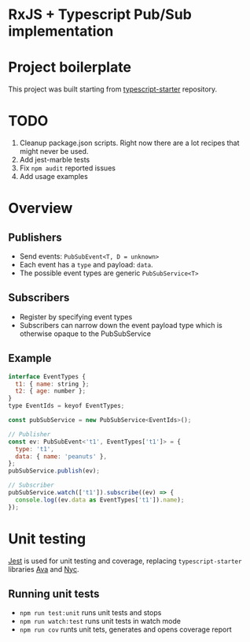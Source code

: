 # RxJS + Typescript Pub/Sub implementation

# Project boilerplate

This project was built starting from [typescript-starter](https://github.com/bitjson/typescript-starter) repository.

# TODO

1. Cleanup package.json scripts. Right now there are a lot recipes that might never be used.
2. Add jest-marble tests
3. Fix `npm audit` reported issues
4. Add usage examples

# Overview

## Publishers

- Send events: `PubSubEvent<T, D = unknown>`
- Each event has a `type` and payload: `data`.
- The possible event types are generic `PubSubService<T>`

## Subscribers

- Register by specifying event types
- Subscribers can narrow down the event payload type which is otherwise opaque to the PubSubService

## Example

```js
interface EventTypes {
  t1: { name: string };
  t2: { age: number };
}
type EventIds = keyof EventTypes;

const pubSubService = new PubSubService<EventIds>();

// Publisher
const ev: PubSubEvent<'t1', EventTypes['t1']> = {
  type: 't1',
  data: { name: 'peanuts' },
};
pubSubService.publish(ev);

// Subscriber
pubSubService.watch(['t1']).subscribe((ev) => {
  console.log((ev.data as EventTypes['t1']).name);
});
```

# Unit testing

[Jest](https://jestjs.io) is used for unit testing and coverage, replacing `typescript-starter` libraries [Ava](https://github.com/avajs/ava) and [Nyc](https://www.npmjs.com/package/nyc).

## Running unit tests

- `npm run test:unit` runs unit tests and stops
- `npm run watch:test` runs unit tests in watch mode
- `npm run cov` runts unit tets, generates and opens coverage report
